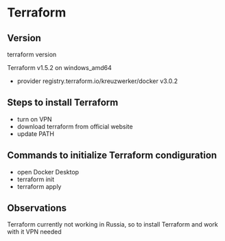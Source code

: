 # Terraform

## Version
terraform version

Terraform v1.5.2
on windows_amd64
+ provider registry.terraform.io/kreuzwerker/docker v3.0.2

## Steps to install Terraform
- turn on VPN
- download terraform from official website
- update PATH

## Commands to initialize Terraform condiguration
- open Docker Desktop
- terraform init
- terraform apply

## Observations
Terraform currently not working in Russia, so to install Terraform and work with it VPN needed
